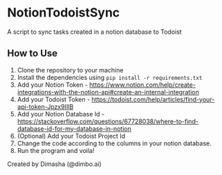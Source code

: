 # NotionTodoistSync
A script to sync tasks created in a notion database to Todoist

## How to Use
1. Clone the repository to your machine
2. Install the dependencies using `pip install -r requirements.txt`
3. Add your Notion Token - https://www.notion.com/help/create-integrations-with-the-notion-api#create-an-internal-integration
4. Add your Todoist Token - https://todoist.com/help/articles/find-your-api-token-Jpzx9IIlB
5. Add your Notion Database Id - https://stackoverflow.com/questions/67728038/where-to-find-database-id-for-my-database-in-notion
6. (Optional) Add your Todoist Project Id
7. Change the code according to the columns in your notion database.
8. Run the program and voila!

Created by Dimasha (@dimbo.ai)
